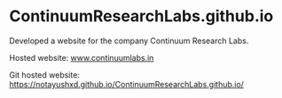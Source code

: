# ContinuumResearchLabs.github.io
Developed a website for the company Continuum Research Labs.

Hosted website: www.continuumlabs.in

Git hosted website: https://notayushxd.github.io/ContinuumResearchLabs.github.io/

